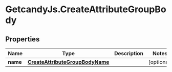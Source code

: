 # GetcandyJs.CreateAttributeGroupBody

## Properties

Name | Type | Description | Notes
------------ | ------------- | ------------- | -------------
**name** | [**CreateAttributeGroupBodyName**](CreateAttributeGroupBodyName.md) |  | [optional] 


